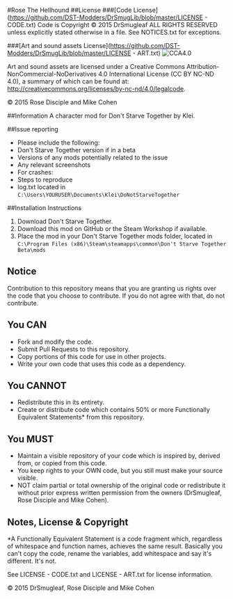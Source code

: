 #Rose The Hellhound
##License
###[Code License](https://github.com/DST-Modders/DrSmugLib/blob/master/LICENSE - CODE.txt)
Code is Copyright © 2015 DrSmugleaf ALL RIGHTS RESERVED unless explicitly stated otherwise in a file. See NOTICES.txt for exceptions.

###[Art and sound assets License](https://github.com/DST-Modders/DrSmugLib/blob/master/LICENSE - ART.txt)
![CCA4.0](https://licensebuttons.net/l/by-nc-nd/4.0/88x31.png)

Art and sound assets are licensed under a Creative Commons Attribution-NonCommercial-NoDerivatives 4.0 International License (CC BY NC-ND 4.0), a summary of which can be found at: http://creativecommons.org/licenses/by-nc-nd/4.0/legalcode.

© 2015 Rose Disciple and Mike Cohen

##Information
A character mod for Don't Starve Together by Klei.

##Issue reporting
* Please include the following:
* Don't Starve Together version if in a beta
* Versions of any mods potentially related to the issue
* Any relevant screenshots
* For crashes:
 * Steps to reproduce
 * log.txt located in `C:\Users\YOURUSER\Documents\Klei\DoNotStarveTogether`

##Installation Instructions
1. Download Don't Starve Together.
2. Download this mod on GitHub or the Steam Workshop if available.
3. Place the mod in your Don't Starve Together mods folder, located in `C:\Program Files (x86)\Steam\steamapps\common\Don't Starve Together Beta\mods`

## Notice
Contribution to this repository means that you are granting us rights over the code that you choose to contribute. If you do not agree with that, do not contribute.

## You CAN
* Fork and modify the code.
* Submit Pull Requests to this repository.
* Copy portions of this code for use in other projects.
* Write your own code that uses this code as a dependency.

## You CANNOT
* Redistribute this in its entirety.
* Create or distribute code which contains 50% or more Functionally Equivalent Statements* from this repository.

## You MUST
* Maintain a visible repository of your code which is inspired by, derived from, or copied from this code.
 * You keep rights to your OWN code, but you still must make your source visible.
* NOT claim partial or total ownership of the original code or redistribute it without prior express written permission from the owners (DrSmugleaf, Rose Disciple and Mike Cohen).

## Notes, License & Copyright
*A Functionally Equivalent Statement is a code fragment which, regardless of whitespace and function names, achieves the same result. Basically you can't copy the code, rename the variables, add whitespace and say it's different. It's not.

See LICENSE - CODE.txt and LICENSE - ART.txt for license information.

© 2015 DrSmugleaf, Rose Disciple and Mike Cohen